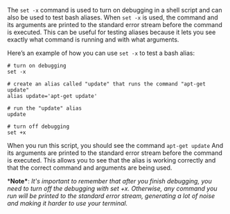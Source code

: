 The `set -x` command is used to turn on debugging in a shell script and can also be used to test bash aliases. When `set -x` is used, the command and its arguments are printed to the standard error stream before the command is executed. This can be useful for testing aliases because it lets you see exactly what command is running and with what arguments.

Here’s an example of how you can use `set -x` to test a bash alias:

```
# turn on debugging
set -x

# create an alias called "update" that runs the command "apt-get update"
alias update='apt-get update'

# run the "update" alias
update

# turn off debugging
set +x
```

When you run this script, you should see the command `apt-get update` And its arguments are printed to the standard error stream before the command is executed. This allows you to see that the alias is working correctly and that the correct command and arguments are being used.

***Note\***: *It's important to remember that after you finish debugging, you need to turn off the debugging with set +x. Otherwise, any command you run will be printed to the standard error stream, generating a lot of noise and making it harder to use your terminal.*